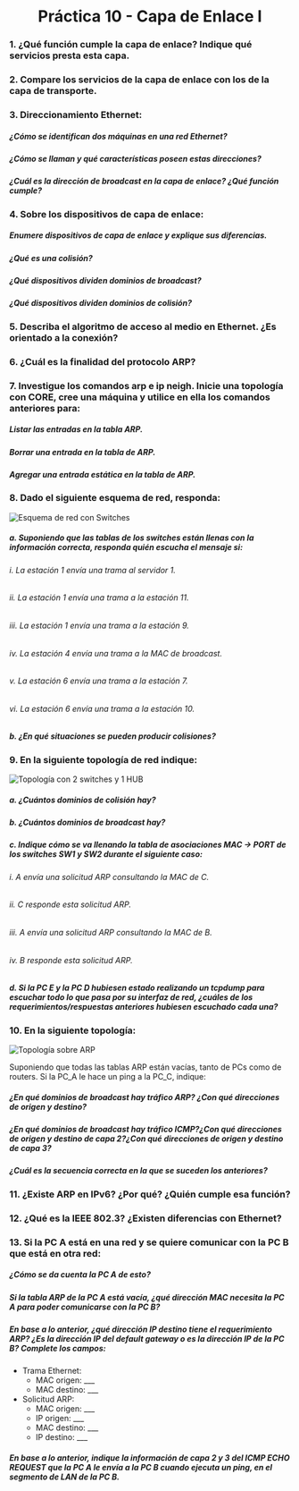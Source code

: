 <h1 align="center">Práctica 10 - Capa de Enlace I</h1>

### 1. ¿Qué función cumple la capa de enlace? Indique qué servicios presta esta capa.

### 2. Compare los servicios de la capa de enlace con los de la capa de transporte.

### 3. Direccionamiento Ethernet:

##### ¿Cómo se identifican dos máquinas en una red Ethernet?

##### ¿Cómo se llaman y qué características poseen estas direcciones?

##### ¿Cuál es la dirección de broadcast en la capa de enlace? ¿Qué función cumple?

### 4. Sobre los dispositivos de capa de enlace:

##### Enumere dispositivos de capa de enlace y explique sus diferencias.

##### ¿Qué es una colisión?

##### ¿Qué dispositivos dividen dominios de broadcast?

##### ¿Qué dispositivos dividen dominios de colisión?

### 5. Describa el algoritmo de acceso al medio en Ethernet. ¿Es orientado a la conexión?

### 6. ¿Cuál es la finalidad del protocolo ARP?

### 7. Investigue los comandos arp e ip neigh. Inicie una topología con CORE, cree una máquina y utilice en ella los comandos anteriores para:

##### Listar las entradas en la tabla ARP.

##### Borrar una entrada en la tabla de ARP.

##### Agregar una entrada estática en la tabla de ARP.

### 8. Dado el siguiente esquema de red, responda:

![Esquema de red con Switches](https://i.imgur.com/sjiTQtM.png)

##### a. Suponiendo que las tablas de los switches están llenas con la información correcta, responda quién escucha el mensaje si:

###### i. La estación 1 envía una trama al servidor 1.

###### ii. La estación 1 envía una trama a la estación 11.

###### iii. La estación 1 envía una trama a la estación 9.

###### iv. La estación 4 envía una trama a la MAC de broadcast.

###### v. La estación 6 envía una trama a la estación 7.

###### vi. La estación 6 envía una trama a la estación 10.

##### b. ¿En qué situaciones se pueden producir colisiones?

### 9. En la siguiente topología de red indique:

![Topología con 2 switches y 1 HUB](https://i.imgur.com/NO5aaNF.png)

##### a. ¿Cuántos dominios de colisión hay?

##### b. ¿Cuántos dominios de broadcast hay?

##### c. Indique cómo se va llenando la tabla de asociaciones MAC → PORT de los switches SW1 y SW2 durante el siguiente caso:

###### i. A envía una solicitud ARP consultando la MAC de C.

###### ii. C responde esta solicitud ARP.

###### iii. A envía una solicitud ARP consultando la MAC de B.

###### iv. B responde esta solicitud ARP.

##### d. Si la PC E y la PC D hubiesen estado realizando un tcpdump para escuchar todo lo que pasa por su interfaz de red, ¿cuáles de los requerimientos/respuestas anteriores hubiesen escuchado cada una?

### 10. En la siguiente topología:

![Topología sobre ARP](https://i.imgur.com/XlJa7lt.png)

Suponiendo que todas las tablas ARP están vacías, tanto de PCs como de routers. Si la
PC_A le hace un ping a la PC_C, indique:

##### ¿En qué dominios de broadcast hay tráfico ARP? ¿Con qué direcciones de origen y destino?

##### ¿En qué dominios de broadcast hay tráfico ICMP?¿Con qué direcciones de origen y destino de capa 2?¿Con qué direcciones de origen y destino de capa 3?

##### ¿Cuál es la secuencia correcta en la que se suceden los anteriores?

### 11. ¿Existe ARP en IPv6? ¿Por qué? ¿Quién cumple esa función?

### 12. ¿Qué es la IEEE 802.3? ¿Existen diferencias con Ethernet?

### 13. Si la PC A está en una red y se quiere comunicar con la PC B que está en otra red:

##### ¿Cómo se da cuenta la PC A de esto?

##### Si la tabla ARP de la PC A está vacía, ¿qué dirección MAC necesita la PC A para poder comunicarse con la PC B?

##### En base a lo anterior, ¿qué dirección IP destino tiene el requerimiento ARP? ¿Es la dirección IP del default gateway o es la dirección IP de la PC B? Complete los campos:

-   Trama Ethernet:
    -   MAC origen: \_\_\_
    -   MAC destino: \_\_\_
-   Solicitud ARP:
    -   MAC origen: \_\_\_
    -   IP origen: \_\_\_
    -   MAC destino: \_\_\_
    -   IP destino: \_\_\_

##### En base a lo anterior, indique la información de capa 2 y 3 del ICMP ECHO REQUEST que la PC A le envía a la PC B cuando ejecuta un ping, en el segmento de LAN de la PC B.
